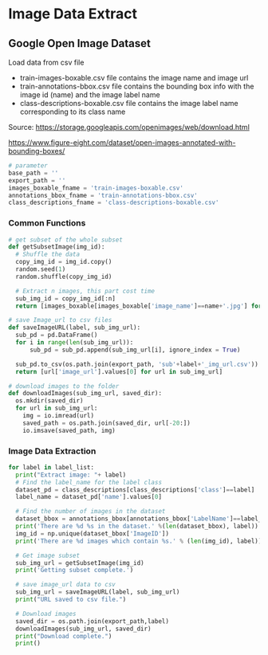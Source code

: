 # Image Data Extract

## Google Open Image Dataset

Load data from csv file
- train-images-boxable.csv file contains the image name and image url
- train-annotations-bbox.csv file contains the bounding box info with the image id (name) and the image label name
- class-descriptions-boxable.csv file contains the image label name corresponding to its class name

Source: https://storage.googleapis.com/openimages/web/download.html 

https://www.figure-eight.com/dataset/open-images-annotated-with-bounding-boxes/

```python
# parameter
base_path = ''
export_path = ''
images_boxable_fname = 'train-images-boxable.csv'
annotations_bbox_fname = 'train-annotations-bbox.csv'
class_descriptions_fname = 'class-descriptions-boxable.csv'
```

### Common Functions
```python
# get subset of the whole subset
def getSubsetImage(img_id):
  # Shuffle the data
  copy_img_id = img_id.copy()
  random.seed(1)
  random.shuffle(copy_img_id)

  # Extract n images, this part cost time
  sub_img_id = copy_img_id[:n]
  return [images_boxable[images_boxable['image_name']==name+'.jpg'] for name in sub_img_id]

# save Image_url to csv files
def saveImageURL(label, sub_img_url):
  sub_pd = pd.DataFrame()
  for i in range(len(sub_img_url)):
      sub_pd = sub_pd.append(sub_img_url[i], ignore_index = True)

  sub_pd.to_csv(os.path.join(export_path, 'sub'+label+'_img_url.csv'))
  return [url['image_url'].values[0] for url in sub_img_url]

# download images to the folder
def downloadImages(sub_img_url, saved_dir):
  os.mkdir(saved_dir)
  for url in sub_img_url:
    img = io.imread(url)
    saved_path = os.path.join(saved_dir, url[-20:])
    io.imsave(saved_path, img)
```

### Image Data Extraction
```python
for label in label_list:
  print("Extract image: "+ label)
  # Find the label_name for the label class
  dataset_pd = class_descriptions[class_descriptions['class']==label]
  label_name = dataset_pd['name'].values[0]

  # Find the number of images in the dataset
  dataset_bbox = annotations_bbox[annotations_bbox['LabelName']==label_name]
  print('There are %d %s in the dataset.' %(len(dataset_bbox), label))
  img_id = np.unique(dataset_bbox['ImageID'])
  print('There are %d images which contain %s.' % (len(img_id), label))

  # Get image subset
  sub_img_url = getSubsetImage(img_id)
  print('Getting subset complete.')

  # save image_url data to csv 
  sub_img_url = saveImageURL(label, sub_img_url)
  print("URL saved to csv file.")

  # Download images
  saved_dir = os.path.join(export_path,label)
  downloadImages(sub_img_url, saved_dir)
  print("Download complete.")
  print()
```
